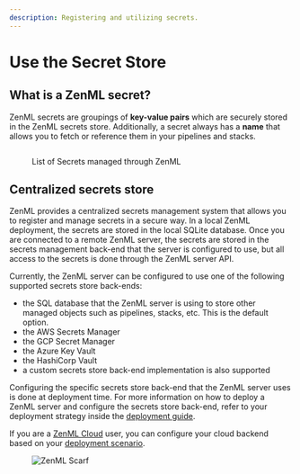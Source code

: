 ```yaml
---
description: Registering and utilizing secrets.
---
```


# Use the Secret Store

## What is a ZenML secret?

ZenML secrets are groupings of **key-value pairs** which are securely stored in the ZenML secrets store. Additionally, a secret always has a **name** that allows you to fetch or reference them in your pipelines and stacks.

<figure><img src="../../../.gitbook/assets/SecretsInDashboard.png" alt=""><figcaption><p>List of Secrets managed through ZenML</p></figcaption></figure>

## Centralized secrets store

ZenML provides a centralized secrets management system that allows you to register and manage secrets in a secure way. In a local ZenML deployment, the secrets are stored in the local SQLite database. Once you are connected to a remote ZenML server, the secrets are stored in the secrets management back-end that the server is configured to use, but all access to the secrets is done through the ZenML server API.

Currently, the ZenML server can be configured to use one of the following supported secrets store back-ends:

* the SQL database that the ZenML server is using to store other managed objects such as pipelines, stacks, etc. This is the default option.
* the AWS Secrets Manager
* the GCP Secret Manager
* the Azure Key Vault
* the HashiCorp Vault
* a custom secrets store back-end implementation is also supported

Configuring the specific secrets store back-end that the ZenML server uses is done at deployment time. For more information on how to deploy a ZenML server and configure the secrets store back-end, refer to your deployment strategy inside the [deployment guide](../../../deploying-zenml/zenml-self-hosted/zenml-self-hosted.md).

If you are a [ZenML Cloud](https://zenml.io/cloud) user, you can configure your cloud backend based on your [deployment scenario](../../../deploying-zenml/zenml-cloud/cloud-system-architecture.md).

<!-- For scarf -->
<figure><img alt="ZenML Scarf" referrerpolicy="no-referrer-when-downgrade" src="https://static.scarf.sh/a.png?x-pxid=f0b4f458-0a54-4fcd-aa95-d5ee424815bc" /></figure>
